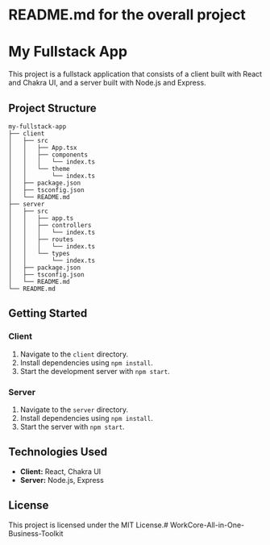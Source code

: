 # README.md for the overall project

# My Fullstack App

This project is a fullstack application that consists of a client built with React and Chakra UI, and a server built with Node.js and Express.

## Project Structure

```
my-fullstack-app
├── client
│   ├── src
│   │   ├── App.tsx
│   │   ├── components
│   │   │   └── index.ts
│   │   └── theme
│   │       └── index.ts
│   ├── package.json
│   ├── tsconfig.json
│   └── README.md
├── server
│   ├── src
│   │   ├── app.ts
│   │   ├── controllers
│   │   │   └── index.ts
│   │   ├── routes
│   │   │   └── index.ts
│   │   └── types
│   │       └── index.ts
│   ├── package.json
│   ├── tsconfig.json
│   └── README.md
└── README.md
```

## Getting Started

### Client

1. Navigate to the `client` directory.
2. Install dependencies using `npm install`.
3. Start the development server with `npm start`.

### Server

1. Navigate to the `server` directory.
2. Install dependencies using `npm install`.
3. Start the server with `npm start`.

## Technologies Used

- **Client:** React, Chakra UI
- **Server:** Node.js, Express

## License

This project is licensed under the MIT License.# WorkCore-All-in-One-Business-Toolkit
